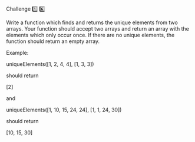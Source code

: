 Challenge :one: :six:

Write a function which finds and returns the unique elements from two arrays. Your function should accept two arrays and return an array with the elements which only occur once. If there are no unique elements, the function should return an empty array.

Example:

 uniqueElements([1, 2, 4, 4], [1, 3, 3])

should return 

[2]

and

uniqueElements([1, 10, 15, 24, 24], [1, 1, 24, 30])

should return

[10, 15, 30]